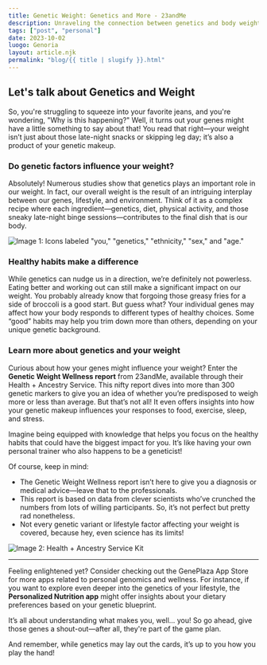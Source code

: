 ```yaml
---
title: Genetic Weight: Genetics and More - 23andMe
description: Unraveling the connection between genetics and body weight.
tags: ["post", "personal"]
date: 2023-10-02
luogo: Genoria
layout: article.njk
permalink: "blog/{{ title | slugify }}.html"
---
```


Let's talk about Genetics and Weight
-----------------------------------

So, you're struggling to squeeze into your favorite jeans, and you're wondering, "Why is this happening?" Well, it turns out your genes might have a little something to say about that! You read that right—your weight isn’t just about those late-night snacks or skipping leg day; it’s also a product of your genetic makeup. 

### Do genetic factors influence your weight?

Absolutely! Numerous studies show that genetics plays an important role in our weight. In fact, our overall weight is the result of an intriguing interplay between our genes, lifestyle, and environment. Think of it as a complex recipe where each ingredient—genetics, diet, physical activity, and those sneaky late-night binge sessions—contributes to the final dish that is our body.

![Image 1: Icons labeled "you," "genetics," "ethnicity," "sex," and "age." ](https://pub-prd-seohub-us-west-2.s3.us-west-2.amazonaws.com/wp-content/uploads/sites/2/2021/08/Screen-Shot-2021-08-12-at-4.09.50-PM-300x92.png)

### Healthy habits make a difference

While genetics can nudge us in a direction, we’re definitely not powerless. Eating better and working out can still make a significant impact on our weight. You probably already know that forgoing those greasy fries for a side of broccoli is a good start. But guess what? Your individual genes may affect how your body responds to different types of healthy choices. Some “good” habits may help you trim down more than others, depending on your unique genetic background. 

### Learn more about genetics and your weight

Curious about how your genes might influence your weight? Enter the **Genetic Weight Wellness report** from 23andMe, available through their Health + Ancestry Service. This nifty report dives into more than 300 genetic markers to give you an idea of whether you’re predisposed to weigh more or less than average. But that’s not all! It even offers insights into how your genetic makeup influences your responses to food, exercise, sleep, and stress. 

Imagine being equipped with knowledge that helps you focus on the healthy habits that could have the biggest impact for you. It’s like having your own personal trainer who also happens to be a geneticist!

Of course, keep in mind:
- The Genetic Weight Wellness report isn’t here to give you a diagnosis or medical advice—leave that to the professionals.
- This report is based on data from clever scientists who’ve crunched the numbers from lots of willing participants. So, it’s not perfect but pretty rad nonetheless.
- Not every genetic variant or lifestyle factor affecting your weight is covered, because hey, even science has its limits!

![Image 2: Health + Ancestry Service Kit](https://pub-prd-seohub-us-west-2.s3.us-west-2.amazonaws.com/wp-content/uploads/sites/2/2022/03/HA-Kit-Image-1.png)

---

Feeling enlightened yet? Consider checking out the GenePlaza App Store for more apps related to personal genomics and wellness. For instance, if you want to explore even deeper into the genetics of your lifestyle, the **Personalized Nutrition app** might offer insights about your dietary preferences based on your genetic blueprint. 

It’s all about understanding what makes you, well… you! So go ahead, give those genes a shout-out—after all, they're part of the game plan. 

And remember, while genetics may lay out the cards, it’s up to you how you play the hand!

